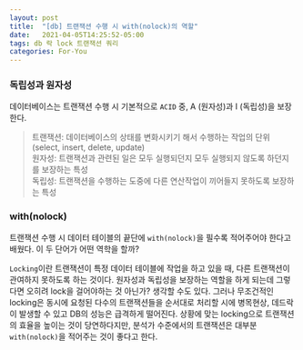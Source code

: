 ```yaml
---
layout: post
title:  "[db] 트랜잭션 수행 시 with(nolock)의 역할"
date:   2021-04-05T14:25:52-05:00
tags: db 락 lock 트랜잭션 쿼리
categories: For-You
---
```


### 독립성과 원자성
데이터베이스는 트랜잭션 수행 시 기본적으로 `ACID` 중, A (원자성)과 I (독립성)을 보장한다.
> 트랜잭션: 데이터베이스의 상태를 변화시키기 해서 수행하는 작업의 단위 (select, insert, delete, update)     
> 원자성: 트랜잭션과 관련된 일은 모두 실행되던지 모두 실행되지 않도록 하던지를 보장하는 특성     
> 독립성: 트랜잭션을 수행하는 도중에 다른 연산작업이 끼어들지 못하도록 보장하는 특성     

### with(nolock)
트랜잭션 수행 시 데이터 테이블의 끝단에 `with(nolock)`을 필수록 적어주어야 한다고 배웠다.
이 두 단어가 어떤 역학을 할까?

`Locking`이란 트랜잭션이 특정 데이터 테이블에 작업을 하고 있을 때, 다른 트랜잭션이 관여하지 못하도록 하는 것이다.
원자성과 독립성을 보장하는 역할을 하게 되는데 그렇다면 오히려 lock을 걸어야하는 것 아닌가? 생각할 수도 있다.
그러나 무조건적인 locking은 동시에 요청된 다수의 트랜잭션들을 순서대로 처리할 시에 병목현상, 데드락이 발생할 수 있고 DB의 성능은 급격하게 떨어진다. 
상황에 맞는 locking으로 트랜잭션의 효율을 높이는 것이 당연하다지만, 분석가 수준에서의 트랜잭션은 대부분 `with(nolock)`을 적어주는 것이 좋다고 한다.
